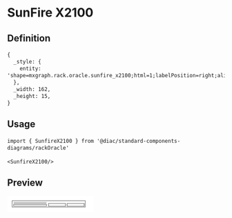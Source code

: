 # SunFire X2100

## Definition

```
{
  _style: { 
    entity: 'shape=mxgraph.rack.oracle.sunfire_x2100;html=1;labelPosition=right;align=left;spacingLeft=15;dashed=0;shadow=0;fillColor=#ffffff;',
  },
  _width: 162,
  _height: 15,
}
```

## Usage

```
import { SunfireX2100 } from '@diac/standard-components-diagrams/rackOracle'

<SunfireX2100/>
```

## Preview

<img src="./sunfire-x2100.png" width="200"/>
